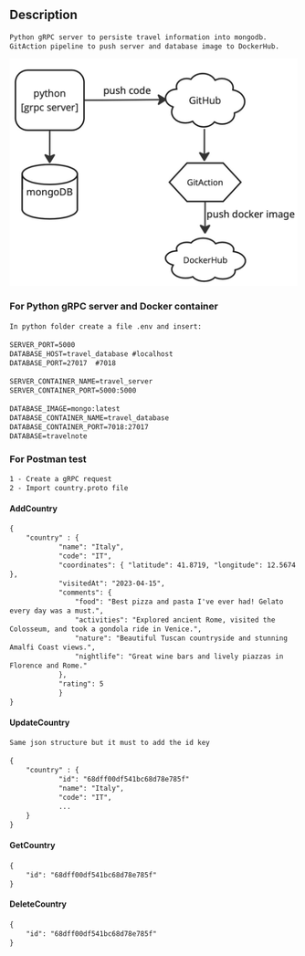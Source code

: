 ## Description
    Python gRPC server to persiste travel information into mongodb.
    GitAction pipeline to push server and database image to DockerHub.

![alt text](https://github.com/fabiose81/travel-notes/blob/master/travel-notes.jpg?raw=true)

### For Python gRPC server and Docker container
    In python folder create a file .env and insert:

    SERVER_PORT=5000
    DATABASE_HOST=travel_database #localhost
    DATABASE_PORT=27017  #7018

    SERVER_CONTAINER_NAME=travel_server
    SERVER_CONTAINER_PORT=5000:5000

    DATABASE_IMAGE=mongo:latest
    DATABASE_CONTAINER_NAME=travel_database
    DATABASE_CONTAINER_PORT=7018:27017
    DATABASE=travelnote

### For Postman test

    1 - Create a gRPC request
    2 - Import country.proto file

#### AddCountry

    {
        "country" : {
                "name": "Italy",
                "code": "IT",
                "coordinates": { "latitude": 41.8719, "longitude": 12.5674 },
                "visitedAt": "2023-04-15",
                "comments": {
                    "food": "Best pizza and pasta I've ever had! Gelato every day was a must.",
                    "activities": "Explored ancient Rome, visited the Colosseum, and took a gondola ride in Venice.",
                    "nature": "Beautiful Tuscan countryside and stunning Amalfi Coast views.",
                    "nightlife": "Great wine bars and lively piazzas in Florence and Rome."
                },
                "rating": 5
                }
    }

#### UpdateCountry
    Same json structure but it must to add the id key

    {
        "country" : {
                "id": "68dff00df541bc68d78e785f"
                "name": "Italy",
                "code": "IT",
                ...
        }
    }

#### GetCountry

    {
        "id": "68dff00df541bc68d78e785f"
    }

#### DeleteCountry

    {
        "id": "68dff00df541bc68d78e785f"
    }
